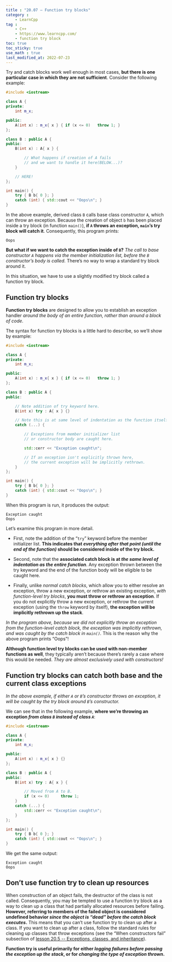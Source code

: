 ```yaml
---
title : "20.07 — Function try blocks"
category :
    - LearnCpp
tag : 
    - C++
    - https://www.learncpp.com/
    - function try block
toc: true  
toc_sticky: true 
use_math : true
last_modified_at: 2022-07-23
---
```



Try and catch blocks work well enough in most cases, **but there is one particular case in which they are not sufficient**. Consider the following example:

```c++
#include <iostream>

class A {
private:
    int m_x;

public:
    A(int x) : m_x{ x } { if (x <= 0)   throw 1; }
};

class B : public A {
public:
    B(int x) : A{ x } {

        // What happens if creation of A fails
        // and we want to handle it here(BELOW...)?
    }

    // HERE!
};

int main() {
    try { B b{ 0 }; }
    catch (int) { std::cout << "Oops\n"; }
}
```

In the above example, derived class `B` calls base class constructor `A`, which can throw an exception. Because the creation of object `b` has been placed inside a try block (in function `main()`), **if `A` throws an exception, `main`’s try block will catch it**. Consequently, this program prints:

```
Oops
```

**But what if we want to catch the exception inside of `B`?** *The call to base constructor `A` happens via the member initialization list, before the `B` constructor’s body is called.* There’s no way to wrap a standard try block around it.

In this situation, we have to use a slightly modified try block called a function try block.


## Function try blocks

**Function try blocks** are designed to allow you to establish an exception handler *around the body of an entire function, rather than around a block of code*.

The syntax for function try blocks is a little hard to describe, so we’ll show by example:

```c++
#include <iostream>

class A {
private:
    int m_x;

public:
    A(int x) : m_x{ x } { if (x <= 0)   throw 1; }
};

class B : public A {
public:

    // Note addition of try keyword here.
    B(int x) try : A{ x } {}

    // Note this is at same level of indentation as the function itself.
    catch (...) {

        // Exceptions from member initializer list
        // or constructor body are caught here.

        std::cerr << "Exception caught\n";

        // If an exception isn't explicitly thrown here,
        // the current exception will be implicitly rethrown.
    }
};

int main() {
    try { B b{ 0 }; }
    catch (int) { std::cout << "Oops\n"; }
}
```

When this program is run, it produces the output:

```
Exception caught
Oops
```

Let’s examine this program in more detail.

- First, note the addition of the “`try`” keyword before the member initializer list. **This indicates that *everything after that point (until the end of the function)* should be considered inside of the try block.**

- Second, note that the **associated catch block is at *the same level of indentation as the entire function***. Any exception thrown between the try keyword and the end of the function body will be eligible to be caught here.

- Finally, unlike *normal catch blocks*, which allow you to either resolve an exception, throw a new exception, or rethrow an existing exception, *with function-level try blocks*, **you must throw or rethrow an exception**. If you do not explicitly throw a new exception, or rethrow the current exception (using the `throw` keyword by itself), **the exception will be implicitly rethrown up the stack**.

*In the program above, because we did not explicitly throw an exception from the function-level catch block, the exception was implicitly rethrown, and was caught by the catch block in `main()`.* This is the reason why the above program prints “Oops”!

**Although function level try blocks can be used with non-member functions as well**, they typically aren’t because there’s rarely a case where this would be needed. *They are almost exclusively used with constructors!*


## Function try blocks can catch both base and the current class exceptions

*In the above example, if either `A` or `B`’s constructor throws an exception, it will be caught by the try block around `B`’s constructor.*

We can see that in the following example, **where we’re throwing an exception *from class `B` instead of class `A`***:

```c++
#include <iostream>

class A {
private:
    int m_x;

public:
    A(int x) : m_x{ x } {}
};

class B : public A {
public:
    B(int x) try : A{ x } {

        // Moved from A to B.
        if (x <= 0)     throw 1;
    }
    catch (...) {
        std::cerr << "Exception caught\n";
    }
};

int main() {
    try { B b{ 0 }; }
    catch (int) { std::cout << "Oops\n"; }
}
```

We get the same output:

```
Exception caught
Oops
```


## Don’t use function try to clean up resources

When construction of an object fails, the destructor of the class is not called. Consequently, you may be tempted to use a function try block as a way to clean up a class that had partially allocated resources before failing. **However, referring to members of the failed object is considered undefined behavior *since the object is “dead” before the catch block executes*.** This means that you can’t use function try to clean up after a class. If you want to clean up after a class, follow the standard rules for cleaning up classes that throw exceptions (see the “When constructors fail” subsection of [lesson 20.5 -- Exceptions, classes, and inheritance](https://www.learncpp.com/cpp-tutorial/exceptions-classes-and-inheritance/)).

**Function try is useful primarily for either *logging failures before passing the exception up the stack*, or for *changing the type of exception thrown*.**
